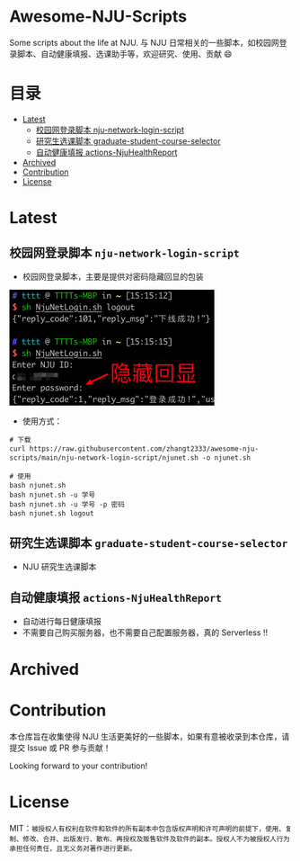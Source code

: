 # Awesome-NJU-Scripts

Some scripts about the life at NJU. 与 NJU 日常相关的一些脚本，如校园网登录脚本、自动健康填报、选课助手等，欢迎研究、使用、贡献 :smile:


# 目录

* [Latest](#latest)
   * [校园网登录脚本 nju-network-login-script](#校园网登录脚本-nju-network-login-script)
   * [研究生选课脚本 graduate-student-course-selector](#研究生选课脚本-graduate-student-course-selector)
   * [自动健康填报 actions-NjuHealthReport](#自动健康填报-actions-njuhealthreport)
* [Archived](#archived)
* [Contribution](#contribution)
* [License](#license)

# Latest

## 校园网登录脚本 `nju-network-login-script`

* 校园网登录脚本，主要是提供对密码隐藏回显的包装

![](image/nju-network-login-script.png)

* 使用方式：

```
# 下载
curl https://raw.githubusercontent.com/zhangt2333/awesome-nju-scripts/main/nju-network-login-script/njunet.sh -o njunet.sh

# 使用
bash njunet.sh
bash njunet.sh -u 学号
bash njunet.sh -u 学号 -p 密码
bash njunet.sh logout
```

## 研究生选课脚本 `graduate-student-course-selector`

* NJU 研究生选课脚本

## 自动健康填报 `actions-NjuHealthReport`
* 自动进行每日健康填报
* 不需要自己购买服务器，也不需要自己配置服务器，真的 Serverless !!




# Archived



# Contribution

本仓库旨在收集使得 NJU 生活更美好的一些脚本，如果有意被收录到本仓库，请提交 Issue 或 PR 参与贡献！

Looking forward to your contribution!

# License

MIT：`被授权人有权利在软件和软件的所有副本中包含版权声明和许可声明的前提下，使用、复制、修改、合并、出版发行、散布、再授权及贩售软件及软件的副本。授权人不为被授权人行为承担任何责任，且无义务对著作进行更新。`
